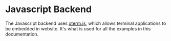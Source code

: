 # Javascript Backend

The Javascript backend uses [xterm.js], which allows terminal applications to be embedded in website. It's what is used for all the examples in this documentation.

[xterm.js]: https://xtermjs.org
